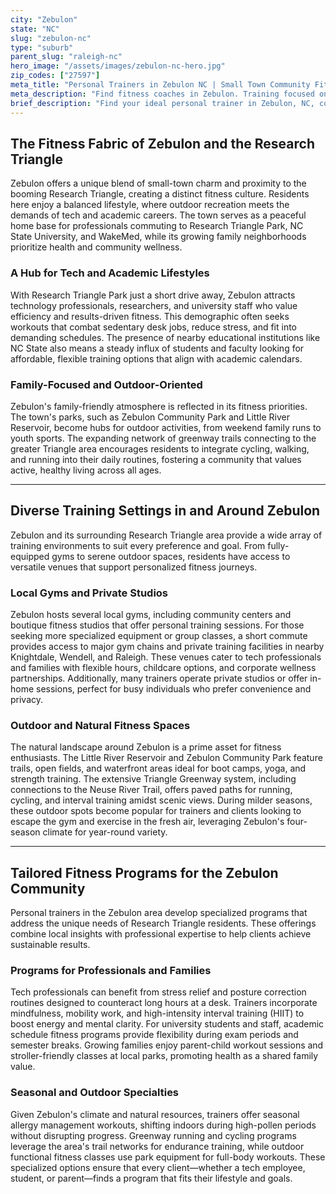 ```yaml
---
city: "Zebulon"
state: "NC"
slug: "zebulon-nc"
type: "suburb"
parent_slug: "raleigh-nc"
hero_image: "/assets/images/zebulon-nc-hero.jpg"
zip_codes: ["27597"]
meta_title: "Personal Trainers in Zebulon NC | Small Town Community Fitness"
meta_description: "Find fitness coaches in Zebulon. Training focused on small town wellness, community center programs, and eastern Wake County active living."
brief_description: "Find your ideal personal trainer in Zebulon, NC, connecting you with certified fitness professionals tailored to the Research Triangle lifestyle. Whether you're a tech professional at Research Triangle Park, a student or faculty member at nearby universities, or a busy parent in our growing family communities, we match you with experts in stress management, functional fitness, and outdoor training. Achieve your health goals with personalized one-on-one sessions, group classes, or corporate wellness programs designed for your schedule and location. Start your fitness journey today with a perfect local match."
---
```

## The Fitness Fabric of Zebulon and the Research Triangle

Zebulon offers a unique blend of small-town charm and proximity to the booming Research Triangle, creating a distinct fitness culture. Residents here enjoy a balanced lifestyle, where outdoor recreation meets the demands of tech and academic careers. The town serves as a peaceful home base for professionals commuting to Research Triangle Park, NC State University, and WakeMed, while its growing family neighborhoods prioritize health and community wellness.

### A Hub for Tech and Academic Lifestyles

With Research Triangle Park just a short drive away, Zebulon attracts technology professionals, researchers, and university staff who value efficiency and results-driven fitness. This demographic often seeks workouts that combat sedentary desk jobs, reduce stress, and fit into demanding schedules. The presence of nearby educational institutions like NC State also means a steady influx of students and faculty looking for affordable, flexible training options that align with academic calendars.

### Family-Focused and Outdoor-Oriented

Zebulon's family-friendly atmosphere is reflected in its fitness priorities. The town's parks, such as Zebulon Community Park and Little River Reservoir, become hubs for outdoor activities, from weekend family runs to youth sports. The expanding network of greenway trails connecting to the greater Triangle area encourages residents to integrate cycling, walking, and running into their daily routines, fostering a community that values active, healthy living across all ages.

---

## Diverse Training Settings in and Around Zebulon

Zebulon and its surrounding Research Triangle area provide a wide array of training environments to suit every preference and goal. From fully-equipped gyms to serene outdoor spaces, residents have access to versatile venues that support personalized fitness journeys.

### Local Gyms and Private Studios

Zebulon hosts several local gyms, including community centers and boutique fitness studios that offer personal training sessions. For those seeking more specialized equipment or group classes, a short commute provides access to major gym chains and private training facilities in nearby Knightdale, Wendell, and Raleigh. These venues cater to tech professionals and families with flexible hours, childcare options, and corporate wellness partnerships. Additionally, many trainers operate private studios or offer in-home sessions, perfect for busy individuals who prefer convenience and privacy.

### Outdoor and Natural Fitness Spaces

The natural landscape around Zebulon is a prime asset for fitness enthusiasts. The Little River Reservoir and Zebulon Community Park feature trails, open fields, and waterfront areas ideal for boot camps, yoga, and strength training. The extensive Triangle Greenway system, including connections to the Neuse River Trail, offers paved paths for running, cycling, and interval training amidst scenic views. During milder seasons, these outdoor spots become popular for trainers and clients looking to escape the gym and exercise in the fresh air, leveraging Zebulon's four-season climate for year-round variety.

---

## Tailored Fitness Programs for the Zebulon Community

Personal trainers in the Zebulon area develop specialized programs that address the unique needs of Research Triangle residents. These offerings combine local insights with professional expertise to help clients achieve sustainable results.

### Programs for Professionals and Families

Tech professionals can benefit from stress relief and posture correction routines designed to counteract long hours at a desk. Trainers incorporate mindfulness, mobility work, and high-intensity interval training (HIIT) to boost energy and mental clarity. For university students and staff, academic schedule fitness programs provide flexibility during exam periods and semester breaks. Growing families enjoy parent-child workout sessions and stroller-friendly classes at local parks, promoting health as a shared family value.

### Seasonal and Outdoor Specialties

Given Zebulon's climate and natural resources, trainers offer seasonal allergy management workouts, shifting indoors during high-pollen periods without disrupting progress. Greenway running and cycling programs leverage the area's trail networks for endurance training, while outdoor functional fitness classes use park equipment for full-body workouts. These specialized options ensure that every client—whether a tech employee, student, or parent—finds a program that fits their lifestyle and goals.